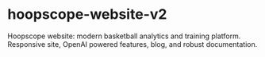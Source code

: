 # hoopscope-website-v2
Hoopscope website: modern basketball analytics and training platform. Responsive site, OpenAI powered features, blog, and robust documentation.
